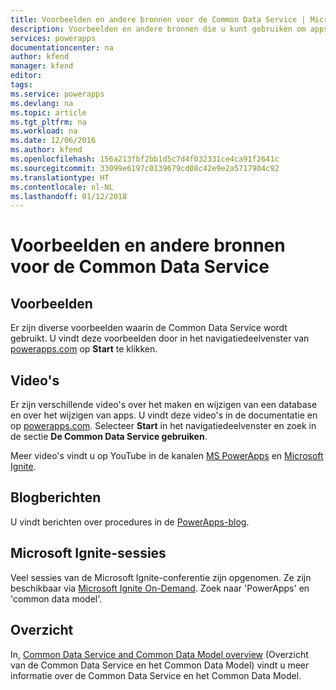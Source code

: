 ```yaml
---
title: Voorbeelden en andere bronnen voor de Common Data Service | Microsoft Docs
description: Voorbeelden en andere bronnen die u kunt gebruiken om apps te maken.
services: powerapps
documentationcenter: na
author: kfend
manager: kfend
editor: 
tags: 
ms.service: powerapps
ms.devlang: na
ms.topic: article
ms.tgt_pltfrm: na
ms.workload: na
ms.date: 12/06/2016
ms.author: kfend
ms.openlocfilehash: 156a213fbf2bb1d5c7d4f032331ce4ca91f2641c
ms.sourcegitcommit: 33099e6197c0139679cd08c42e9e2a5717904c92
ms.translationtype: HT
ms.contentlocale: nl-NL
ms.lasthandoff: 01/12/2018
---
```

# <a name="samples-and-other-resources--for-the-common-data-service"></a>Voorbeelden en andere bronnen voor de Common Data Service
## <a name="samples"></a>Voorbeelden
Er zijn diverse voorbeelden waarin de Common Data Service wordt gebruikt. U vindt deze voorbeelden door in het navigatiedeelvenster van [powerapps.com](https://web.powerapps.com) op **Start** te klikken.

## <a name="videos"></a>Video's
Er zijn verschillende video's over het maken en wijzigen van een database en over het wijzigen van apps. U vindt deze video's in de documentatie en op [powerapps.com](https://web.powerapps.com). Selecteer **Start** in het navigatiedeelvenster en zoek in de sectie **De Common Data Service gebruiken**.

Meer video's vindt u op YouTube in de kanalen [MS PowerApps](https://www.youtube.com/channel/UCGfWR2ekfRFckLjev6eQYLg) en [Microsoft Ignite](https://www.youtube.com/channel/UCrhJmfAGQ5K81XQ8_od1iTg).

## <a name="blog-posts"></a>Blogberichten
U vindt berichten over procedures in de [PowerApps-blog](https://powerapps.microsoft.com/blog/).

## <a name="microsoft-ignite-sessions"></a>Microsoft Ignite-sessies
Veel sessies van de Microsoft Ignite-conferentie zijn opgenomen. Ze zijn beschikbaar via [Microsoft Ignite On-Demand](https://myignite.microsoft.com/videos). Zoek naar 'PowerApps' en 'common data model'.

## <a name="overview"></a>Overzicht
In, [Common Data Service and Common Data Model overview](https://docs.microsoft.com/en-us/common-data-service/entity-reference/security-model) (Overzicht van de Common Data Service en het Common Data Model) vindt u meer informatie over de Common Data Service en het Common Data Model.

